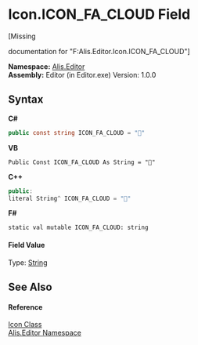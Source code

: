 # Icon.ICON_FA_CLOUD Field
 

\[Missing <summary> documentation for "F:Alis.Editor.Icon.ICON_FA_CLOUD"\]

**Namespace:**&nbsp;<a href="b150ade4-39de-a232-5f06-d3cdc1b2c538">Alis.Editor</a><br />**Assembly:**&nbsp;Editor (in Editor.exe) Version: 1.0.0

## Syntax

**C#**<br />
``` C#
public const string ICON_FA_CLOUD = ""
```

**VB**<br />
``` VB
Public Const ICON_FA_CLOUD As String = ""
```

**C++**<br />
``` C++
public:
literal String^ ICON_FA_CLOUD = ""
```

**F#**<br />
``` F#
static val mutable ICON_FA_CLOUD: string
```


#### Field Value
Type: <a href="https://docs.microsoft.com/dotnet/api/system.string" target="_blank">String</a>

## See Also


#### Reference
<a href="cc0f883c-67f8-f772-c6d7-a60b129f22a7">Icon Class</a><br /><a href="b150ade4-39de-a232-5f06-d3cdc1b2c538">Alis.Editor Namespace</a><br />